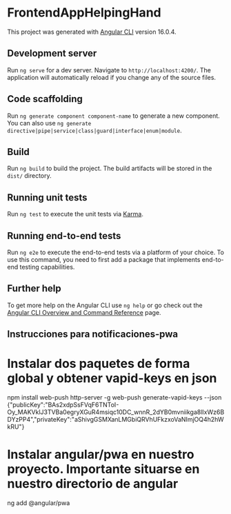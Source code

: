 # FrontendAppHelpingHand

This project was generated with [Angular CLI](https://github.com/angular/angular-cli) version 16.0.4.

## Development server

Run `ng serve` for a dev server. Navigate to `http://localhost:4200/`. The application will automatically reload if you change any of the source files.

## Code scaffolding

Run `ng generate component component-name` to generate a new component. You can also use `ng generate directive|pipe|service|class|guard|interface|enum|module`.

## Build

Run `ng build` to build the project. The build artifacts will be stored in the `dist/` directory.

## Running unit tests

Run `ng test` to execute the unit tests via [Karma](https://karma-runner.github.io).

## Running end-to-end tests

Run `ng e2e` to execute the end-to-end tests via a platform of your choice. To use this command, you need to first add a package that implements end-to-end testing capabilities.

## Further help

To get more help on the Angular CLI use `ng help` or go check out the [Angular CLI Overview and Command Reference](https://angular.io/cli) page.

## Instrucciones para notificaciones-pwa

# Instalar dos paquetes de forma global y obtener vapid-keys en json

npm install web-push http-server -g
web-push generate-vapid-keys --json
{"publicKey":"BAs2xdpSsFVqF6TNToI-Oy_MAKVklJ3TVBa0egryXGuR4msiqc10DC_wnnR_2dYB0mvniikga8lIxWz6BDYzPP4","privateKey":"aShivgGSMXanLMGbiQRVhUFkzxoVaNImjOQ4h2hWkRU"}

# Instalar angular/pwa en nuestro proyecto. Importante situarse en nuestro directorio de angular

ng add @angular/pwa
